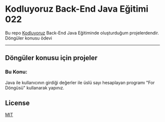 # Kodluyoruz Back-End Java Eğitimi 022

Bu repo [Kodluyoruz](https://www.kodluyoruz.org) Back-End Java Eğitiminde 
oluşturduğum projelerdendir.
Döngüler konusu ödevi

---
## Döngüler konusu için projeler
### Bu Konu:

Java ile kullanıcının girdiği değerler ile üslü sayı hesaplayan programı "For Döngüsü" kullanarak yapınız.

## License
[MIT](https://choosealicense.com/licenses/mit/)
